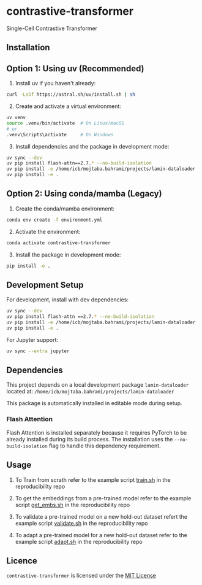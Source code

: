 contrastive-transformer
=======

Single-Cell Contrastive Transformer

Installation
------------

## Option 1: Using uv (Recommended)

1. Install uv if you haven't already:
```bash
curl -LsSf https://astral.sh/uv/install.sh | sh
```

2. Create and activate a virtual environment:
```bash
uv venv
source .venv/bin/activate  # On Linux/macOS
# or
.venv\Scripts\activate     # On Windows
```

3. Install dependencies and the package in development mode:
```bash
uv sync --dev
uv pip install flash-attn==2.7.* --no-build-isolation
uv pip install -e /home/icb/mojtaba.bahrami/projects/lamin-dataloader
uv pip install -e .
```

## Option 2: Using conda/mamba (Legacy)

1. Create the conda/mamba environment:
```bash
conda env create -f environment.yml
```

2. Activate the environment:
```bash
conda activate contrastive-transformer
```

3. Install the package in development mode:
```bash
pip install -e .
```

## Development Setup

For development, install with dev dependencies:
```bash
uv sync --dev
uv pip install flash-attn ==2.7.* --no-build-isolation
uv pip install -e /home/icb/mojtaba.bahrami/projects/lamin-dataloader
uv pip install -e .
```

For Jupyter support:
```bash
uv sync --extra jupyter
```

## Dependencies

This project depends on a local development package `lamin-dataloader` located at:
`/home/icb/mojtaba.bahrami/projects/lamin-dataloader`

This package is automatically installed in editable mode during setup.

### Flash Attention

Flash Attention is installed separately because it requires PyTorch to be already installed during its build process. The installation uses the `--no-build-isolation` flag to handle this dependency requirement.

Usage
------------

1. To Train from scrath refer to the example script [train.sh](https://github.com/theislab/contrastive-transformer-reproducibility/blob/main/ct_rep/get_embs/train.sh) in the reproducibility repo

2. To get the embeddings from a pre-trained model refer to the example script [get_embs.sh](https://github.com/theislab/contrastive-transformer-reproducibility/blob/main/ct_rep/get_embs/get_embs.sh) in the reproducibility repo

3. To validate a pre-trained model on a new hold-out dataset refert the example script [validate.sh](https://github.com/theislab/contrastive-transformer-reproducibility/blob/main/scripts/validate.sh) in the reproducibility repo

4. To adapt a pre-trained model for a new hold-out dataset refer to the example script [adapt.sh](https://github.com/theislab/contrastive-transformer-reproducibility/blob/main/scripts/adapt.sh) in the reproducibility repo

Licence
-------
`contrastive-transformer` is licensed under the [MIT License](https://opensource.org/licenses/MIT)
